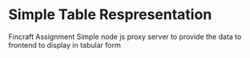# Simple Table Respresentation
Fincraft Assignment
Simple node js proxy server to provide the data to frontend to display in tabular form
